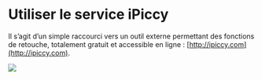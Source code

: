 # Utiliser le service iPiccy

Il s’agit d’un simple raccourci vers un outil externe permettant des fonctions de retouche, totalement gratuit et accessible en ligne : [http://ipiccy.com](http://ipiccy.com).

![](https://ipiccy.com/res/LP/data/template/img/logo.png)

